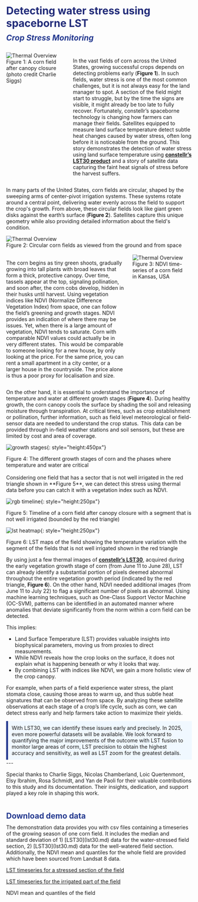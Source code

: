 <h1 <span style="color: #202A78;margin-bottom: 5px;">Detecting water stress using spaceborne LST </span></h1>
<h2 style="margin-top: 10px; margin-bottom: 10px; color: #24398F;"><em>Crop Stress Monitoring</em></h2>

<br>

<div style="display: flex; align-items: flex-start; justify-content: flex-start; gap: 20px;">
<div style="flex: 1;">
    <img src="https://public-data-213979744349.s3.eu-central-1.amazonaws.com/water-stress-story/corn.jpg" alt="Thermal Overview" style="max-width: 400px; height: auto;">
    <figcaption>Figure 1: A corn field after canopy closure <br> (photo credit Charlie Siggs)</figcaption>
</div>
<div style="flex: 2;">
    <p>
    In the vast fields of corn across the United States, growing successful crops depends on detecting problems early (<strong>Figure 1</strong>). In such fields, water stress is one of the most common challenges, but it is not always easy for the land manager to spot. A section of the field might start to struggle, but by the time the signs are visible, it might already be too late to fully recover. Fortunately, constellr’s spaceborne technology is changing how farmers can manage their fields. Satellites equipped to measure land surface temperature detect subtle heat changes caused by water stress, often long before it is noticeable from the ground. This story demonstrates the detection of water stress using land surface temperature using <a href="lst30.md"><strong>constellr’s LST30 product</strong></a>  and a story of satellite data capturing the faint heat signals of stress before the harvest suffers. 
    </p>
</div>
</div>  

In many parts of the United States, corn fields are circular, shaped by the sweeping arms of center-pivot irrigation systems. These systems rotate around a central point, delivering water evenly across the field to support the crop's growth. From above, these circular fields look like giant green disks against the earth’s surface (**Figure 2**). Satellites capture this unique geometry while also providing detailed information about the field's condition.  

<div>
    <img src="https://public-data-213979744349.s3.eu-central-1.amazonaws.com/water-stress-story/circular-corn-field.jpg" alt="Thermal Overview" style="max-width: 600px; height: auto;">
    <figcaption style="white-space: nowrap;">Figure 2: Circular corn fields as viewed from the ground and from space </figcaption>
</div>

<br>
<div style="display: flex; align-items: flex-start; justify-content: flex-start; gap: 20px;">
<div style="flex: 2;">
    <p>
    The corn begins as tiny green shoots, gradually growing into tall plants with broad leaves that form a thick, protective canopy. Over time, tassels appear at the top, signaling pollination, and soon after, the corn cobs develop, hidden in their husks until harvest. Using vegetation indices like NDVI (Normalize Difference Vegetation Index) from space, one can follow the field’s greening and growth stages. NDVI provides an indication of where there may be issues. Yet, when there is a large amount of vegetation, NDVI tends to saturate. Corn with comparable NDVI values could actually be in very different states.  This would be comparable to someone looking for a new house, by only looking at the price. For the same price, you can rent a small apartment in a city center, or a larger house in the countryside. The price alone is thus a poor proxy for localisation and size. 
    </p>
</div>
<div style="flex: 1;">
    <img src="https://public-data-213979744349.s3.eu-central-1.amazonaws.com/water-stress-story/NDVI-time-series.png" alt="Thermal Overview" style="max-width: 400px; height: auto;">
    <figcaption>Figure 3: NDVI time-series of a corn field <br> in Kansas, USA</figcaption>
</div>
</div> 

On the other hand, it is essential to understand the importance of temperature and water at different growth stages (**Figure 4**). During healthy growth, the corn canopy cools the surface by shading the soil and releasing moisture through transpiration. At critical times, such as crop establishment or pollination, further information, such as field level meteorological or field-sensor data are needed to understand the crop status.  This data can be provided through in-field weather stations and soil sensors, but these are limited by cost and area of coverage. 

![growth stages](https://public-data-213979744349.s3.eu-central-1.amazonaws.com/water-stress-story/growth-stages.png){: style="height:450px"}
<figcaption>Figure 4: The different growth stages of corn and the phases where temperature and water are critical </figcaption>

<br>
Considering one field that has a sector that is not well irrigated in the red triangle shown in **Figure 5**, we can detect this stress using thermal data before you can catch it with a vegetation index such as NDVI. 

![rgb timeline](https://public-data-213979744349.s3.eu-central-1.amazonaws.com/water-stress-story/RGB-TS2.png){: style="height:250px"}
<figcaption> Figure 5: Timeline of a corn field after canopy closure with a segment that is not well irrigated (bounded by the red triangle) </figcaption>

![lst heatmap](https://public-data-213979744349.s3.eu-central-1.amazonaws.com/water-stress-story/water-stress-lst.png){: style="height:250px"}
<figcaption> Figure 6: LST maps of the field showing the temperature variation with the segment of the fields that is not well irrigated shown in the red triangle </figcaption>

By using just a few thermal images of [**constellr’s LST30**](lst30.md), acquired during the early vegetation growth stage of corn (from June 11 to June 28), LST can already identify a substantial portion of pixels deemed abnormal throughout the entire vegetation growth period (indicated by the red triangle, **Figure 6**). On the other hand, NDVI needed additional images (from June 11 to July 22) to flag a significant number of pixels as abnormal. Using machine learning techniques, such as One-Class Support Vector Machine (OC-SVM), patterns can be identified in an automated manner where anomalies that deviate significantly from the norm within a corn field can be detected.  

This implies:

- Land Surface Temperature (LST) provides valuable insights into biophysical parameters, moving us from proxies to direct measurements. 
- While NDVI reveals how the crop looks on the surface, it does not explain what is happening beneath or why it looks that way. 
- By combining LST with indices like NDVI, we gain a more holistic view of the crop canopy. 

For example, when parts of a field experience water stress, the plant stomata close, causing those areas to warm up, and thus subtle heat signatures that can be observed from space. By analyzing these satellite observations at each stage of a crop’s life cycle, such as corn, we can detect stress early and help farmers take action to maximize their yields.  

<div style="background-color: #f0f8ff; padding: 10px; border-left: 5px solid #24398F;">
  With LST30, we can identify these issues early and precisely. In 2025, even more powerful datasets will be available. We look forward to quantifying the major improvements of the outcome with LST fusion to monitor large areas of corm, LST precision to obtain the highest accuracy and sensitivity, as well as LST zoom for the greatest details.
</div>
---

Special thanks to Charlie Siggs, Nicolas Chamberland, Loic Quertenmont, Elsy Ibrahim, Rosa Schmidt, and Yan de Paoli for their valuable contributions to this study and its documentation. Their insights, dedication, and support played a key role in shaping this work.  

<br>
<h2 style="margin-top: 10px; margin-bottom: 10px; color: #24398F;">Download demo data</h2>
The demonstration data provides you with csv files containing a timeseries of the growing season of one corn field. It includes the median and standard deviation of 1) [LST30](lst30.md) data for the water-stressed field section, 2) [LST30](lst30.md) data for the well-watered field section. Additionally, the NDVI mean and quantiles for the whole field are provided which have been sourced from Landsat 8 data. 

[LST timeseries for a stressed section of the field](https://public-data-213979744349.s3.eu-central-1.amazonaws.com/water-stress-story/Water_sressed_.corn_LST+(1).csv) 

[LST timeseries for the irrigated part of the field](https://public-data-213979744349.s3.eu-central-1.amazonaws.com/water-stress-story/Well_irrigated_corn_LST+(1).csv)  

NDVI mean and quantiles of the field  